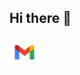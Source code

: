## Hi there 👋

<img src="https://github.com/dwfwby/dwfwby/blob/main/gmail-icon-free-png.webp" width="48">
